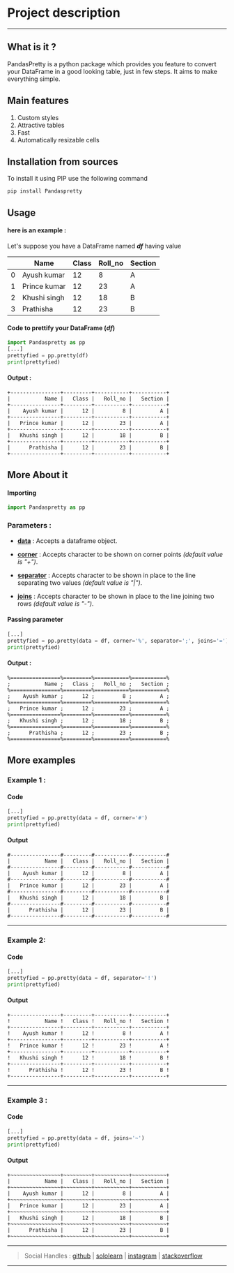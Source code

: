 # Project description
----

## What is it ?

PandasPretty is a python package which provides you feature to convert your DataFrame in a good looking table, just in few steps.
It aims to make everything simple.

## Main features

1. Custom styles
2. Attractive tables
3. Fast
4. Automatically resizable cells


## Installation from sources

To install it using PIP use the following command
```
pip install Pandaspretty
```



## Usage 

#### **here is an example :**

Let's suppose you have a DataFrame named **_df_** having value

&nbsp;|Name  | Class  | Roll_no  |  Section |
----|----| ----|----|----|
0|Ayush kumar  | 12 | 8 | A |
1|Prince kumar  | 12 | 23 | A |
2|Khushi singh  | 12  | 18  | B |
3|Prathisha | 12  | 23 | B |

#### Code to prettify your DataFrame (**_df_**)
```python
import Pandaspretty as pp
[...]
prettyfied = pp.pretty(df)
print(prettyfied)
```

#### Output :

```
+----------------+---------+-----------+-----------+
|           Name |   Class |   Roll_no |   Section |
+----------------+---------+-----------+-----------+
|    Ayush kumar |      12 |         8 |         A |
+----------------+---------+-----------+-----------+
|   Prince kumar |      12 |        23 |         A |
+----------------+---------+-----------+-----------+
|   Khushi singh |      12 |        18 |         B |
+----------------+---------+-----------+-----------+
|      Prathisha |      12 |        23 |         B |
+----------------+---------+-----------+-----------+
```


## More About it

#### Importing

```python
import Pandaspretty as pp 
```

### Parameters :

- **<ins>data</ins>** : Accepts a dataframe object.

- **<ins>corner</ins>** : Accepts character to be shown on corner points _(default value is "+")_.

- **<ins>separator</ins>** : Accepts character to be shown in place to the line separating two values _(default value is "|")_.

- **<ins>joins</ins>** : Accepts character to be shown in place to the line joining two rows _(default value is "-")_.

#### Passing parameter

```python
[...]
prettyfied = pp.pretty(data = df, corner='%', separator=';', joins='=')
print(prettyfied)
```

#### Output :

```
%================%=========%===========%===========%
;           Name ;   Class ;   Roll_no ;   Section ;
%================%=========%===========%===========%
;    Ayush kumar ;      12 ;         8 ;         A ;
%================%=========%===========%===========%
;   Prince kumar ;      12 ;        23 ;         A ;
%================%=========%===========%===========%
;   Khushi singh ;      12 ;        18 ;         B ;
%================%=========%===========%===========%
;      Prathisha ;      12 ;        23 ;         B ;
%================%=========%===========%===========%
```


## More examples

### Example 1 :

#### Code
```python
[...]
prettyfied = pp.pretty(data = df, corner='#')
print(prettyfied)
```

#### Output

```
#----------------#---------#-----------#-----------#
|           Name |   Class |   Roll_no |   Section |
#----------------#---------#-----------#-----------#
|    Ayush kumar |      12 |         8 |         A |
#----------------#---------#-----------#-----------#
|   Prince kumar |      12 |        23 |         A |
#----------------#---------#-----------#-----------#
|   Khushi singh |      12 |        18 |         B |
#----------------#---------#-----------#-----------#
|      Prathisha |      12 |        23 |         B |
#----------------#---------#-----------#-----------#
```
----
### Example 2:

#### Code
```python
[...]
prettyfied = pp.pretty(data = df, separator='!')
print(prettyfied)
```

#### Output

```
+----------------+---------+-----------+-----------+
!           Name !   Class !   Roll_no !   Section !
+----------------+---------+-----------+-----------+
!    Ayush kumar !      12 !         8 !         A !
+----------------+---------+-----------+-----------+
!   Prince kumar !      12 !        23 !         A !
+----------------+---------+-----------+-----------+
!   Khushi singh !      12 !        18 !         B !
+----------------+---------+-----------+-----------+
!      Prathisha !      12 !        23 !         B !
+----------------+---------+-----------+-----------+
```
----
### Example 3 :

#### Code
```python
[...]
prettyfied = pp.pretty(data = df, joins='~')
print(prettyfied)
```

#### Output

```
+~~~~~~~~~~~~~~~~+~~~~~~~~~+~~~~~~~~~~~+~~~~~~~~~~~+
|           Name |   Class |   Roll_no |   Section |
+~~~~~~~~~~~~~~~~+~~~~~~~~~+~~~~~~~~~~~+~~~~~~~~~~~+
|    Ayush kumar |      12 |         8 |         A |
+~~~~~~~~~~~~~~~~+~~~~~~~~~+~~~~~~~~~~~+~~~~~~~~~~~+
|   Prince kumar |      12 |        23 |         A |
+~~~~~~~~~~~~~~~~+~~~~~~~~~+~~~~~~~~~~~+~~~~~~~~~~~+
|   Khushi singh |      12 |        18 |         B |
+~~~~~~~~~~~~~~~~+~~~~~~~~~+~~~~~~~~~~~+~~~~~~~~~~~+
|      Prathisha |      12 |        23 |         B |
+~~~~~~~~~~~~~~~~+~~~~~~~~~+~~~~~~~~~~~+~~~~~~~~~~~+
```
----
> Social Handles : [github](https://github.com/ayushkumarsingh2422005) | [sololearn](https://www.sololearn.com/Profile/16882555/?ref=app) | [instagram](https://instagram.com/ayush_the_dev?utm_medium=copy_link) | [stackoverflow](https://stackoverflow.com/users/13060979/ayush-kumar)
----
